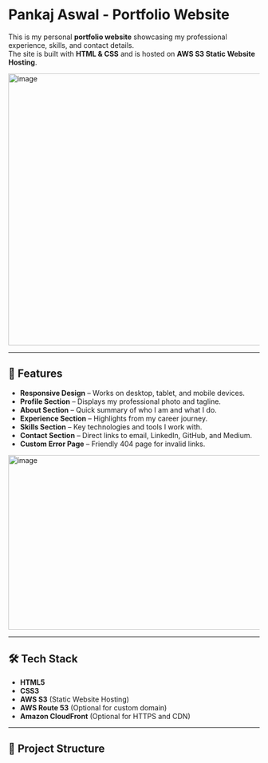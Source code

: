 # Pankaj Aswal - Portfolio Website

This is my personal **portfolio website** showcasing my professional experience, skills, and contact details.  
The site is built with **HTML & CSS** and is hosted on **AWS S3 Static Website Hosting**.

<img width="652" height="545" alt="image" src="https://github.com/user-attachments/assets/4dfaa094-aa80-4a41-8cf9-dbaa69f71816" />


---

## 🚀 Features
- **Responsive Design** – Works on desktop, tablet, and mobile devices.
- **Profile Section** – Displays my professional photo and tagline.
- **About Section** – Quick summary of who I am and what I do.
- **Experience Section** – Highlights from my career journey.
- **Skills Section** – Key technologies and tools I work with.
- **Contact Section** – Direct links to email, LinkedIn, GitHub, and Medium.
- **Custom Error Page** – Friendly 404 page for invalid links.

<img width="986" height="350" alt="image" src="https://github.com/user-attachments/assets/ec34ed4b-7f04-4892-ad89-871b1e401105" />


---

## 🛠️ Tech Stack
- **HTML5**
- **CSS3**
- **AWS S3** (Static Website Hosting)
- **AWS Route 53** (Optional for custom domain)
- **Amazon CloudFront** (Optional for HTTPS and CDN)

---

## 📂 Project Structure
